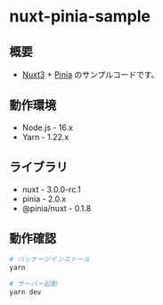 # nuxt-pinia-sample

## 概要

- [Nuxt3](https://v3.nuxtjs.org/) + [Pinia](https://pinia.vuejs.org/) のサンプルコードです。

## 動作環境

- Node.js - 16.x
- Yarn - 1.22.x

## ライブラリ

- nuxt - 3.0.0-rc.1
- pinia - 2.0.x
- @pinia/nuxt - 0.1.8

## 動作確認

```bash
# パッケージインストール
yarn

# サーバー起動
yarn dev
```
